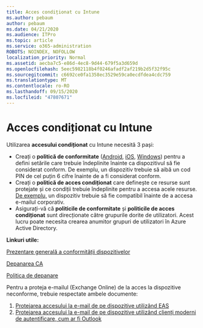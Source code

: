 ```yaml
---
title: Acces condiționat cu Intune
ms.author: pebaum
author: pebaum
ms.date: 04/21/2020
ms.audience: ITPro
ms.topic: article
ms.service: o365-administration
ROBOTS: NOINDEX, NOFOLLOW
localization_priority: Normal
ms.assetid: aecba7c5-e86d-4ec8-9d44-679f5a3d659d
ms.openlocfilehash: 5eec5982118b4f0246afadf2af219b2d5f32f95c
ms.sourcegitcommit: c6692ce0fa1358ec3529e59ca0ecdfdea4cdc759
ms.translationtype: MT
ms.contentlocale: ro-RO
ms.lasthandoff: 09/15/2020
ms.locfileid: "47807671"
---
```

# <a name="conditional-access-with-intune"></a>Acces condiționat cu Intune

Utilizarea  **accesului condiționat**  cu Intune necesită 3 pași:

- Creați o  **politică de conformitate**  ([Android](https://docs.microsoft.com/intune/compliance-policy-create-android),  [iOS](https://docs.microsoft.com/intune/compliance-policy-create-ios),  [Windows](https://docs.microsoft.com//intune/compliance-policy-create-windows)) pentru a defini setările care trebuie îndeplinite înainte ca dispozitivul să fie considerat conform. De exemplu, un dispozitiv trebuie să aibă un cod PIN de cel puțin 6 cifre înainte de a fi considerat conform.
- Creați o **politică de acces condiționat**  care definește ce resurse sunt protejate și ce condiții trebuie îndeplinite pentru a accesa acele resurse.  [De exemplu,](https://docs.microsoft.com/intune/tutorial-protect-email-on-unmanaged-devices#create-conditional-access-policies)  un dispozitiv trebuie să fie compatibil înainte de a accesa e-mailul corporativ.
- Asigurați-vă că **politicile de conformitate**  și  **politicile de acces condiționat**  sunt direcționate către grupurile dorite de utilizatori. Acest lucru poate necesita crearea anumitor grupuri de utilizatori în Azure Active Directory.

**Linkuri utile:**

[Prezentare generală a conformității dispozitivelor](https://docs.microsoft.com/intune/device-compliance-get-started)

[Depanarea CA](https://docs.microsoft.com/intune/troubleshoot-conditional-access)

[Politica de depanare](https://docs.microsoft.com/intune/troubleshoot-policies-in-microsoft-intune)

Pentru a proteja e-mailul (Exchange Online) de la acces la dispozitive neconforme, trebuie respectate ambele documente:

1. [Protejarea accesului la e-mail de pe dispozitive utilizând EAS](https://docs.microsoft.com/intune/tutorial-protect-email-on-unmanaged-devices)
2. [Protejarea accesului la e-mail de pe dispozitive utilizând clienți moderni de autentificare, cum ar fi Outlook](https://docs.microsoft.com/intune/tutorial-protect-email-on-enrolled-devices)